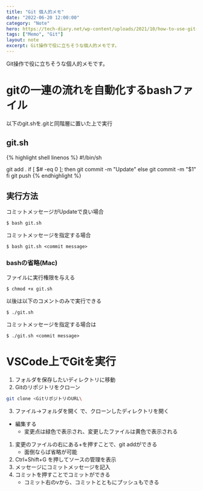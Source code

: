 ```yaml
---
title: "Git 個人的メモ"
date: "2022-06-20 12:00:00"
category: "Note"
hero: https://tech-diary.net/wp-content/uploads/2021/10/how-to-use-git-and-github.png
tags: ["Memo", "Git"]
layout: note
excerpt: Git操作で役に立ちそうな個人的メモです。
---
```


Git操作で役に立ちそうな個人的メモです。

<!--more-->

# gitの一連の流れを自動化するbashファイル

以下のgit.shを.gitと同階層に置いた上で実行

## git.sh
{% highlight shell linenos %}
#!/bin/sh

git add .
if [ $# -eq 0 ]; then
    git commit -m "Update"
else
    git commit -m "$1"
fi
git push
{% endhighlight %}

## 実行方法
コミットメッセージがUpdateで良い場合
```console
$ bash git.sh
```
コミットメッセージを指定する場合
```console
$ bash git.sh <commit message>
```

###  bashの省略(Mac)
ファイルに実行権限を与える
```console
$ chmod +x git.sh
```

以後は以下のコメントのみで実行できる
```console
$ ./git.sh
```

コミットメッセージを指定する場合は
```console
$ ./git.sh <commit message>
```

# VSCode上でGitを実行
1. フォルダを保存したいディレクトリに移動  
2. Gitのリポジトリをクローン
```bash
git clone <GitリポジトリのURL\
```
3. ファイル->フォルダを開く で、クローンしたディレクトリを開く  

* 編集する
    * 変更点は緑色で表示され、変更したファイルは黄色で表示される

1. 変更のファイルの右にある+を押すことで、git addができる
    - 面倒ならば省略が可能
2. Ctrl+Shift+G を押してソースの管理を表示
3. メッセージにコミットメッセージを記入
4. コミットを押すことでコミットができる
    - コミット右のvから、コミットとともにプッシュもできる